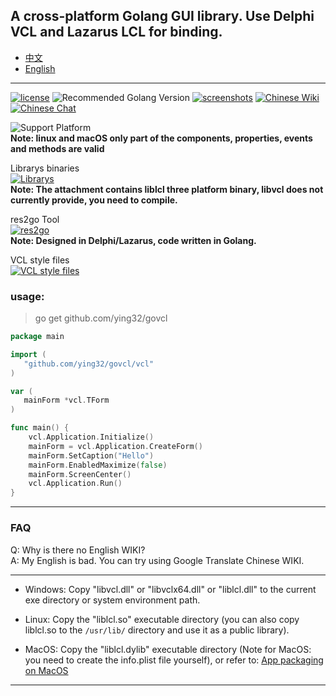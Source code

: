 ## A cross-platform Golang GUI library. Use Delphi VCL and Lazarus LCL for binding.

* [中文](README.zh-CN.md)   
* [English](README.md)   

----

[![license](https://img.shields.io/badge/license-Apache%20License%202.0-green.svg)](https://github.com/ying32/govcl/blob/master/LICENSE)
![Recommended Golang Version](https://img.shields.io/badge/recommended%20golang%20version->=1.9.0-green.svg)
[![screenshots](https://img.shields.io/badge/screenshots-view-green.svg)](https://github.com/ying32/govcl/tree/master/Screenshot)
[![Chinese Wiki](https://img.shields.io/badge/wiki-中文WIKI(Chinese%20WIKI)-green.svg)](https://gitee.com/ying32/govcl/wikis/pages)
[![Chinese Chat](https://img.shields.io/badge/QQ群-点击加入：263106281-red.svg)](https://jq.qq.com/?_wv=1027&k=5Sv7Qiq)  

![Support Platform](https://img.shields.io/badge/Platform-win--32%20%7C%20win--64%20%7C%20linux--64%20%7C%20osx--32-green.svg)  
**Note: linux and macOS only part of the components, properties, events and methods are valid**   


Librarys binaries  
[![Librarys](https://img.shields.io/github/downloads/ying32/govcl/latest/Librarys-1.1.20.zip.svg)](https://github.com/ying32/govcl/releases/download/v1.1.20/Librarys-1.1.20.zip)  
**Note: The attachment contains liblcl three platform binary, libvcl does not currently provide, you need to compile.**  


res2go Tool  
[![res2go](https://img.shields.io/badge/downloads-res2go%201.0.4.zip-blue.svg)](https://github.com/ying32/govcl/blob/master/Tools/res2go)  
**Note: Designed in Delphi/Lazarus, code written in Golang.**  


VCL style files  
[![VCL style files](https://img.shields.io/badge/downloads-VCL%20style%20files-blue.svg)](https://github.com/ying32/govcl/releases/download/v1.1.20/vcl-styles.zip)  

### usage: 

> go get github.com/ying32/govcl    

```go
package main

import (
   "github.com/ying32/govcl/vcl"
)

var (
   mainForm *vcl.TForm
)

func main() {
    vcl.Application.Initialize()
    mainForm = vcl.Application.CreateForm()
    mainForm.SetCaption("Hello")
    mainForm.EnabledMaximize(false)
    mainForm.ScreenCenter()
    vcl.Application.Run()
}

```
---   
### FAQ

Q: Why is there no English WIKI?   
A: My English is bad. You can try using Google Translate Chinese WIKI.    
 
---  

* Windows: Copy "libvcl.dll" or "libvclx64.dll" or "liblcl.dll" to the current exe directory or system environment path.

* Linux: Copy the "liblcl.so" executable directory (you can also copy liblcl.so to the `/usr/lib/` directory and use it as a public library).

* MacOS: Copy the "liblcl.dylib" executable directory (Note for MacOS: you need to create the info.plist file yourself), or refer to: [App packaging on MacOS](https://gitee.com/ying32/govcl/Wikis/pages?title=APP%E6%89%93%E5%8C%85&parent=FAQ%2FMac)

---  
